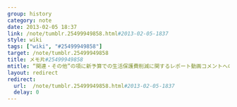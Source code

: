 ```yaml
---
group: history
category: note
date: 2013-02-05 18:37
link: /note/tumblr.25499949858.html#2013-02-05-1837
style: wiki
tags: ["wiki", "#25499949858"]
target: /note/tumblr.25499949858
title: メモ片#25499949858
mtitle: “関連・その他”の項に新予算での生活保護費削減に関するレポート動画コメントへのリンク追加
layout: redirect
redirect:
  url:  /note/tumblr.25499949858.html#2013-02-05-1837
  delay: 0
---
```

